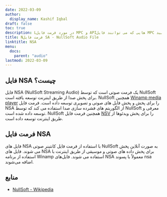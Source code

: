 ```yaml
---
date: 2022-03-09
author:
  display_name: Kashif Iqbal
draft: false
toc: true
description: Lدر مورد فرمت فایل MPC و APIهایی که می توانند فایل MPC را ایجاد و باز کنند، کسب درآمد کنیدs.
title: Nفرمت فایل SA - NullSoft Audio File
linktitle: NSA
menu:
  docs:
    parent: "audio"
lastmod: 2022-03-09
---
```


## فایل NSA چیست؟

فایل NSA (NullSoft Streaming Audio) یک فرمت صوتی است که توسط NullSoft برای پخش صدا از طریق اینترنت توسعه یافته است. NullSoft همچنین [Winamp media player](https://www.winamp.com/) را برای پخش و پخش فایل های صوتی و تصویری توسعه داده است. فرمت فایل NSA از الگوریتم های فشرده سازی صدا استفاده می کند که توسط NullSoft معرفی و توسعه داده شده است. NullSoft همچنین فرمت فایل [NSV](/video/nsv/) را برای پخش ویدئوها از طریق اینترنت توسعه داده است.

## فرمت فایل NSA

فایل های NSA با استفاده از فرمت فایل کانتینر صوتی NullSoft به صورت آنلاین پخش می شوند. فایل های NSA برای پخش داده های صوتی و موسیقی از طریق اینترنت با استفاده از برنامه Winamp استفاده می شوند. فایل‌های NSA معمولاً با پسوند nsa اضافه می‌شوند.

## منابع

* [NullSoft - Wikipedia](https://en.wikipedia.org/wiki/Nullsoft)


